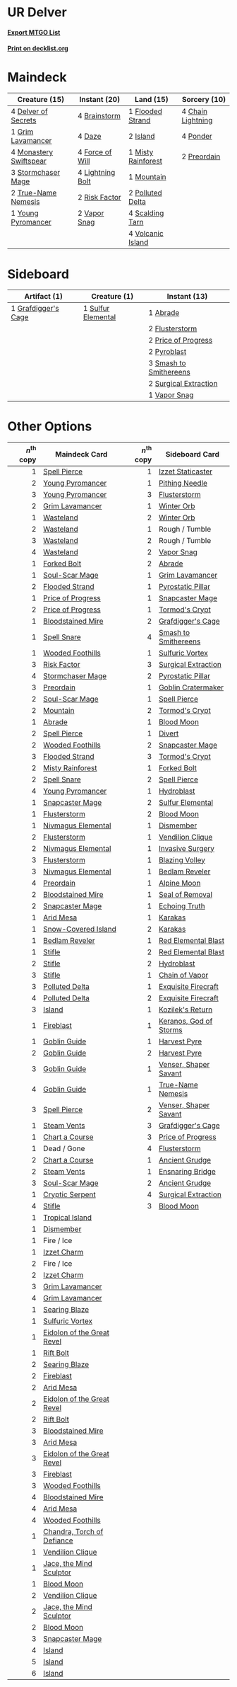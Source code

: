 # UR Delver

#### [Export MTGO List](../collection/UR%20Delver/UR%20Delver.txt)
#### [Print on decklist.org](http://decklist.org/?deckmain=4%09Brainstorm%0A4%09Chain%20Lightning%0A4%09Daze%0A4%09Delver%20of%20Secrets%0A1%09Flooded%20Strand%0A4%09Force%20of%20Will%0A1%09Grim%20Lavamancer%0A2%09Island%0A4%09Lightning%20Bolt%0A1%09Misty%20Rainforest%0A4%09Monastery%20Swiftspear%0A1%09Mountain%0A2%09Polluted%20Delta%0A4%09Ponder%0A2%09Preordain%0A2%09Risk%20Factor%0A4%09Scalding%20Tarn%0A3%09Stormchaser%20Mage%0A2%09True-Name%20Nemesis%0A2%09Vapor%20Snag%0A4%09Volcanic%20Island%0A1%09Young%20Pyromancer&deckside=1%09Abrade%0A2%09Flusterstorm%0A1%09Grafdigger's%20Cage%0A2%09Price%20of%20Progress%0A2%09Pyroblast%0A3%09Smash%20to%20Smithereens%0A1%09Sulfur%20Elemental%0A2%09Surgical%20Extraction%0A1%09Vapor%20Snag)
# Maindeck

|                                          Creature (15)                                          |                                       Instant (20)                                        |                                          Land (15)                                          |                                        Sorcery (10)                                        |
|-------------------------------------------------------------------------------------------------|-------------------------------------------------------------------------------------------|---------------------------------------------------------------------------------------------|--------------------------------------------------------------------------------------------|
|4 [Delver of Secrets](http://gatherer.wizards.com/Pages/Card/Details.aspx?multiverseid=439326)   |4 [Brainstorm](http://gatherer.wizards.com/Pages/Card/Details.aspx?multiverseid=382871)    |1 [Flooded Strand](http://gatherer.wizards.com/Pages/Card/Details.aspx?multiverseid=405098)  |4 [Chain Lightning](http://gatherer.wizards.com/Pages/Card/Details.aspx?multiverseid=217977)|
|1 [Grim Lavamancer](http://gatherer.wizards.com/Pages/Card/Details.aspx?multiverseid=234706)     |4 [Daze](http://gatherer.wizards.com/Pages/Card/Details.aspx?multiverseid=413586)          |2 [Island](http://gatherer.wizards.com/Pages/Card/Details.aspx?multiverseid=439602)          |4 [Ponder](http://gatherer.wizards.com/Pages/Card/Details.aspx?multiverseid=451051)         |
|4 [Monastery Swiftspear](http://gatherer.wizards.com/Pages/Card/Details.aspx?multiverseid=438706)|4 [Force of Will](http://gatherer.wizards.com/Pages/Card/Details.aspx?multiverseid=382943) |1 [Misty Rainforest](http://gatherer.wizards.com/Pages/Card/Details.aspx?multiverseid=426065)|2 [Preordain](http://gatherer.wizards.com/Pages/Card/Details.aspx?multiverseid=265979)      |
|3 [Stormchaser Mage](http://gatherer.wizards.com/Pages/Card/Details.aspx?multiverseid=407669)    |4 [Lightning Bolt](http://gatherer.wizards.com/Pages/Card/Details.aspx?multiverseid=234704)|1 [Mountain](http://gatherer.wizards.com/Pages/Card/Details.aspx?multiverseid=439604)        |                                                                                            |
|2 [True-Name Nemesis](http://gatherer.wizards.com/Pages/Card/Details.aspx?multiverseid=376562)   |2 [Risk Factor](http://gatherer.wizards.com/Pages/Card/Details.aspx?multiverseid=452863)   |2 [Polluted Delta](http://gatherer.wizards.com/Pages/Card/Details.aspx?multiverseid=405104)  |                                                                                            |
|1 [Young Pyromancer](http://gatherer.wizards.com/Pages/Card/Details.aspx?multiverseid=413697)    |2 [Vapor Snag](http://gatherer.wizards.com/Pages/Card/Details.aspx?multiverseid=397738)    |4 [Scalding Tarn](http://gatherer.wizards.com/Pages/Card/Details.aspx?multiverseid=426069)   |                                                                                            |
|                                                                                                 |                                                                                           |4 [Volcanic Island](http://gatherer.wizards.com/Pages/Card/Details.aspx?multiverseid=383147) |                                                                                            |


# Sideboard

|                                         Artifact (1)                                         |                                        Creature (1)                                         |                                          Instant (13)                                           |
|----------------------------------------------------------------------------------------------|---------------------------------------------------------------------------------------------|-------------------------------------------------------------------------------------------------|
|1 [Grafdigger's Cage](http://gatherer.wizards.com/Pages/Card/Details.aspx?multiverseid=426046)|1 [Sulfur Elemental](http://gatherer.wizards.com/Pages/Card/Details.aspx?multiverseid=122416)|1 [Abrade](http://gatherer.wizards.com/Pages/Card/Details.aspx?multiverseid=430772)              |
|                                                                                              |                                                                                             |2 [Flusterstorm](http://gatherer.wizards.com/Pages/Card/Details.aspx?multiverseid=382942)        |
|                                                                                              |                                                                                             |2 [Price of Progress](http://gatherer.wizards.com/Pages/Card/Details.aspx?multiverseid=234714)   |
|                                                                                              |                                                                                             |2 [Pyroblast](http://gatherer.wizards.com/Pages/Card/Details.aspx?multiverseid=159243)           |
|                                                                                              |                                                                                             |3 [Smash to Smithereens](http://gatherer.wizards.com/Pages/Card/Details.aspx?multiverseid=397795)|
|                                                                                              |                                                                                             |2 [Surgical Extraction](http://gatherer.wizards.com/Pages/Card/Details.aspx?multiverseid=397706) |
|                                                                                              |                                                                                             |1 [Vapor Snag](http://gatherer.wizards.com/Pages/Card/Details.aspx?multiverseid=397738)          |


# Other Options

|*n*<sup>th</sup> copy|                                            Maindeck Card                                            |*n*<sup>th</sup> copy|                                         Sideboard Card                                          |
|--------------------:|-----------------------------------------------------------------------------------------------------|--------------------:|-------------------------------------------------------------------------------------------------|
|                    1|[Spell Pierce](http://gatherer.wizards.com/Pages/Card/Details.aspx?multiverseid=425876)              |                    1|[Izzet Staticaster](http://gatherer.wizards.com/Pages/Card/Details.aspx?multiverseid=253638)     |
|                    2|[Young Pyromancer](http://gatherer.wizards.com/Pages/Card/Details.aspx?multiverseid=413697)          |                    1|[Pithing Needle](http://gatherer.wizards.com/Pages/Card/Details.aspx?multiverseid=425815)        |
|                    3|[Young Pyromancer](http://gatherer.wizards.com/Pages/Card/Details.aspx?multiverseid=413697)          |                    3|[Flusterstorm](http://gatherer.wizards.com/Pages/Card/Details.aspx?multiverseid=382942)          |
|                    2|[Grim Lavamancer](http://gatherer.wizards.com/Pages/Card/Details.aspx?multiverseid=234706)           |                    1|[Winter Orb](http://gatherer.wizards.com/Pages/Card/Details.aspx?multiverseid=159277)            |
|                    1|[Wasteland](http://gatherer.wizards.com/Pages/Card/Details.aspx?multiverseid=413790)                 |                    2|[Winter Orb](http://gatherer.wizards.com/Pages/Card/Details.aspx?multiverseid=159277)            |
|                    2|[Wasteland](http://gatherer.wizards.com/Pages/Card/Details.aspx?multiverseid=413790)                 |                    1|Rough / Tumble                                                                                   |
|                    3|[Wasteland](http://gatherer.wizards.com/Pages/Card/Details.aspx?multiverseid=413790)                 |                    2|Rough / Tumble                                                                                   |
|                    4|[Wasteland](http://gatherer.wizards.com/Pages/Card/Details.aspx?multiverseid=413790)                 |                    2|[Vapor Snag](http://gatherer.wizards.com/Pages/Card/Details.aspx?multiverseid=397738)            |
|                    1|[Forked Bolt](http://gatherer.wizards.com/Pages/Card/Details.aspx?multiverseid=401702)               |                    2|[Abrade](http://gatherer.wizards.com/Pages/Card/Details.aspx?multiverseid=430772)                |
|                    1|[Soul-Scar Mage](http://gatherer.wizards.com/Pages/Card/Details.aspx?multiverseid=426850)            |                    1|[Grim Lavamancer](http://gatherer.wizards.com/Pages/Card/Details.aspx?multiverseid=234706)       |
|                    2|[Flooded Strand](http://gatherer.wizards.com/Pages/Card/Details.aspx?multiverseid=405098)            |                    1|[Pyrostatic Pillar](http://gatherer.wizards.com/Pages/Card/Details.aspx?multiverseid=44290)      |
|                    1|[Price of Progress](http://gatherer.wizards.com/Pages/Card/Details.aspx?multiverseid=234714)         |                    1|[Snapcaster Mage](http://gatherer.wizards.com/Pages/Card/Details.aspx?multiverseid=425875)       |
|                    2|[Price of Progress](http://gatherer.wizards.com/Pages/Card/Details.aspx?multiverseid=234714)         |                    1|[Tormod's Crypt](http://gatherer.wizards.com/Pages/Card/Details.aspx?multiverseid=389723)        |
|                    1|[Bloodstained Mire](http://gatherer.wizards.com/Pages/Card/Details.aspx?multiverseid=405094)         |                    2|[Grafdigger's Cage](http://gatherer.wizards.com/Pages/Card/Details.aspx?multiverseid=426046)     |
|                    1|[Spell Snare](http://gatherer.wizards.com/Pages/Card/Details.aspx?multiverseid=370447)               |                    4|[Smash to Smithereens](http://gatherer.wizards.com/Pages/Card/Details.aspx?multiverseid=397795)  |
|                    1|[Wooded Foothills](http://gatherer.wizards.com/Pages/Card/Details.aspx?multiverseid=405116)          |                    1|[Sulfuric Vortex](http://gatherer.wizards.com/Pages/Card/Details.aspx?multiverseid=383117)       |
|                    3|[Risk Factor](http://gatherer.wizards.com/Pages/Card/Details.aspx?multiverseid=452863)               |                    3|[Surgical Extraction](http://gatherer.wizards.com/Pages/Card/Details.aspx?multiverseid=397706)   |
|                    4|[Stormchaser Mage](http://gatherer.wizards.com/Pages/Card/Details.aspx?multiverseid=407669)          |                    2|[Pyrostatic Pillar](http://gatherer.wizards.com/Pages/Card/Details.aspx?multiverseid=44290)      |
|                    3|[Preordain](http://gatherer.wizards.com/Pages/Card/Details.aspx?multiverseid=265979)                 |                    1|[Goblin Cratermaker](http://gatherer.wizards.com/Pages/Card/Details.aspx?multiverseid=452853)    |
|                    2|[Soul-Scar Mage](http://gatherer.wizards.com/Pages/Card/Details.aspx?multiverseid=426850)            |                    1|[Spell Pierce](http://gatherer.wizards.com/Pages/Card/Details.aspx?multiverseid=425876)          |
|                    2|[Mountain](http://gatherer.wizards.com/Pages/Card/Details.aspx?multiverseid=439604)                  |                    2|[Tormod's Crypt](http://gatherer.wizards.com/Pages/Card/Details.aspx?multiverseid=389723)        |
|                    1|[Abrade](http://gatherer.wizards.com/Pages/Card/Details.aspx?multiverseid=430772)                    |                    1|[Blood Moon](http://gatherer.wizards.com/Pages/Card/Details.aspx?multiverseid=370419)            |
|                    2|[Spell Pierce](http://gatherer.wizards.com/Pages/Card/Details.aspx?multiverseid=425876)              |                    1|[Divert](http://gatherer.wizards.com/Pages/Card/Details.aspx?multiverseid=429872)                |
|                    2|[Wooded Foothills](http://gatherer.wizards.com/Pages/Card/Details.aspx?multiverseid=405116)          |                    2|[Snapcaster Mage](http://gatherer.wizards.com/Pages/Card/Details.aspx?multiverseid=425875)       |
|                    3|[Flooded Strand](http://gatherer.wizards.com/Pages/Card/Details.aspx?multiverseid=405098)            |                    3|[Tormod's Crypt](http://gatherer.wizards.com/Pages/Card/Details.aspx?multiverseid=389723)        |
|                    2|[Misty Rainforest](http://gatherer.wizards.com/Pages/Card/Details.aspx?multiverseid=426065)          |                    1|[Forked Bolt](http://gatherer.wizards.com/Pages/Card/Details.aspx?multiverseid=401702)           |
|                    2|[Spell Snare](http://gatherer.wizards.com/Pages/Card/Details.aspx?multiverseid=370447)               |                    2|[Spell Pierce](http://gatherer.wizards.com/Pages/Card/Details.aspx?multiverseid=425876)          |
|                    4|[Young Pyromancer](http://gatherer.wizards.com/Pages/Card/Details.aspx?multiverseid=413697)          |                    1|[Hydroblast](http://gatherer.wizards.com/Pages/Card/Details.aspx?multiverseid=159231)            |
|                    1|[Snapcaster Mage](http://gatherer.wizards.com/Pages/Card/Details.aspx?multiverseid=425875)           |                    2|[Sulfur Elemental](http://gatherer.wizards.com/Pages/Card/Details.aspx?multiverseid=122416)      |
|                    1|[Flusterstorm](http://gatherer.wizards.com/Pages/Card/Details.aspx?multiverseid=382942)              |                    2|[Blood Moon](http://gatherer.wizards.com/Pages/Card/Details.aspx?multiverseid=370419)            |
|                    1|[Nivmagus Elemental](http://gatherer.wizards.com/Pages/Card/Details.aspx?multiverseid=290526)        |                    1|[Dismember](http://gatherer.wizards.com/Pages/Card/Details.aspx?multiverseid=397830)             |
|                    2|[Flusterstorm](http://gatherer.wizards.com/Pages/Card/Details.aspx?multiverseid=382942)              |                    1|[Vendilion Clique](http://gatherer.wizards.com/Pages/Card/Details.aspx?multiverseid=370390)      |
|                    2|[Nivmagus Elemental](http://gatherer.wizards.com/Pages/Card/Details.aspx?multiverseid=290526)        |                    1|[Invasive Surgery](http://gatherer.wizards.com/Pages/Card/Details.aspx?multiverseid=409811)      |
|                    3|[Flusterstorm](http://gatherer.wizards.com/Pages/Card/Details.aspx?multiverseid=382942)              |                    1|[Blazing Volley](http://gatherer.wizards.com/Pages/Card/Details.aspx?multiverseid=426821)        |
|                    3|[Nivmagus Elemental](http://gatherer.wizards.com/Pages/Card/Details.aspx?multiverseid=290526)        |                    1|[Bedlam Reveler](http://gatherer.wizards.com/Pages/Card/Details.aspx?multiverseid=414415)        |
|                    4|[Preordain](http://gatherer.wizards.com/Pages/Card/Details.aspx?multiverseid=265979)                 |                    1|[Alpine Moon](http://gatherer.wizards.com/Pages/Card/Details.aspx?multiverseid=447264)           |
|                    2|[Bloodstained Mire](http://gatherer.wizards.com/Pages/Card/Details.aspx?multiverseid=405094)         |                    1|[Seal of Removal](http://gatherer.wizards.com/Pages/Card/Details.aspx?multiverseid=21287)        |
|                    2|[Snapcaster Mage](http://gatherer.wizards.com/Pages/Card/Details.aspx?multiverseid=425875)           |                    1|[Echoing Truth](http://gatherer.wizards.com/Pages/Card/Details.aspx?multiverseid=370394)         |
|                    1|[Arid Mesa](http://gatherer.wizards.com/Pages/Card/Details.aspx?multiverseid=426054)                 |                    1|[Karakas](http://gatherer.wizards.com/Pages/Card/Details.aspx?multiverseid=201198)               |
|                    1|[Snow-Covered Island](http://gatherer.wizards.com/Pages/Card/Details.aspx?multiverseid=184813)       |                    2|[Karakas](http://gatherer.wizards.com/Pages/Card/Details.aspx?multiverseid=201198)               |
|                    1|[Bedlam Reveler](http://gatherer.wizards.com/Pages/Card/Details.aspx?multiverseid=414415)            |                    1|[Red Elemental Blast](http://gatherer.wizards.com/Pages/Card/Details.aspx?multiverseid=202447)   |
|                    1|[Stifle](http://gatherer.wizards.com/Pages/Card/Details.aspx?multiverseid=429877)                    |                    2|[Red Elemental Blast](http://gatherer.wizards.com/Pages/Card/Details.aspx?multiverseid=202447)   |
|                    2|[Stifle](http://gatherer.wizards.com/Pages/Card/Details.aspx?multiverseid=429877)                    |                    2|[Hydroblast](http://gatherer.wizards.com/Pages/Card/Details.aspx?multiverseid=159231)            |
|                    3|[Stifle](http://gatherer.wizards.com/Pages/Card/Details.aspx?multiverseid=429877)                    |                    1|[Chain of Vapor](http://gatherer.wizards.com/Pages/Card/Details.aspx?multiverseid=420701)        |
|                    3|[Polluted Delta](http://gatherer.wizards.com/Pages/Card/Details.aspx?multiverseid=405104)            |                    1|[Exquisite Firecraft](http://gatherer.wizards.com/Pages/Card/Details.aspx?multiverseid=398513)   |
|                    4|[Polluted Delta](http://gatherer.wizards.com/Pages/Card/Details.aspx?multiverseid=405104)            |                    2|[Exquisite Firecraft](http://gatherer.wizards.com/Pages/Card/Details.aspx?multiverseid=398513)   |
|                    3|[Island](http://gatherer.wizards.com/Pages/Card/Details.aspx?multiverseid=439602)                    |                    1|[Kozilek's Return](http://gatherer.wizards.com/Pages/Card/Details.aspx?multiverseid=407608)      |
|                    1|[Fireblast](http://gatherer.wizards.com/Pages/Card/Details.aspx?multiverseid=234736)                 |                    1|[Keranos, God of Storms](http://gatherer.wizards.com/Pages/Card/Details.aspx?multiverseid=380442)|
|                    1|[Goblin Guide](http://gatherer.wizards.com/Pages/Card/Details.aspx?multiverseid=425921)              |                    1|[Harvest Pyre](http://gatherer.wizards.com/Pages/Card/Details.aspx?multiverseid=220010)          |
|                    2|[Goblin Guide](http://gatherer.wizards.com/Pages/Card/Details.aspx?multiverseid=425921)              |                    2|[Harvest Pyre](http://gatherer.wizards.com/Pages/Card/Details.aspx?multiverseid=220010)          |
|                    3|[Goblin Guide](http://gatherer.wizards.com/Pages/Card/Details.aspx?multiverseid=425921)              |                    1|[Venser, Shaper Savant](http://gatherer.wizards.com/Pages/Card/Details.aspx?multiverseid=425880) |
|                    4|[Goblin Guide](http://gatherer.wizards.com/Pages/Card/Details.aspx?multiverseid=425921)              |                    1|[True-Name Nemesis](http://gatherer.wizards.com/Pages/Card/Details.aspx?multiverseid=376562)     |
|                    3|[Spell Pierce](http://gatherer.wizards.com/Pages/Card/Details.aspx?multiverseid=425876)              |                    2|[Venser, Shaper Savant](http://gatherer.wizards.com/Pages/Card/Details.aspx?multiverseid=425880) |
|                    1|[Steam Vents](http://gatherer.wizards.com/Pages/Card/Details.aspx?multiverseid=405109)               |                    3|[Grafdigger's Cage](http://gatherer.wizards.com/Pages/Card/Details.aspx?multiverseid=426046)     |
|                    1|[Chart a Course](http://gatherer.wizards.com/Pages/Card/Details.aspx?multiverseid=435200)            |                    3|[Price of Progress](http://gatherer.wizards.com/Pages/Card/Details.aspx?multiverseid=234714)     |
|                    1|Dead / Gone                                                                                          |                    4|[Flusterstorm](http://gatherer.wizards.com/Pages/Card/Details.aspx?multiverseid=382942)          |
|                    2|[Chart a Course](http://gatherer.wizards.com/Pages/Card/Details.aspx?multiverseid=435200)            |                    1|[Ancient Grudge](http://gatherer.wizards.com/Pages/Card/Details.aspx?multiverseid=425913)        |
|                    2|[Steam Vents](http://gatherer.wizards.com/Pages/Card/Details.aspx?multiverseid=405109)               |                    1|[Ensnaring Bridge](http://gatherer.wizards.com/Pages/Card/Details.aspx?multiverseid=442213)      |
|                    3|[Soul-Scar Mage](http://gatherer.wizards.com/Pages/Card/Details.aspx?multiverseid=426850)            |                    2|[Ancient Grudge](http://gatherer.wizards.com/Pages/Card/Details.aspx?multiverseid=425913)        |
|                    1|[Cryptic Serpent](http://gatherer.wizards.com/Pages/Card/Details.aspx?multiverseid=426750)           |                    4|[Surgical Extraction](http://gatherer.wizards.com/Pages/Card/Details.aspx?multiverseid=397706)   |
|                    4|[Stifle](http://gatherer.wizards.com/Pages/Card/Details.aspx?multiverseid=429877)                    |                    3|[Blood Moon](http://gatherer.wizards.com/Pages/Card/Details.aspx?multiverseid=370419)            |
|                    1|[Tropical Island](http://gatherer.wizards.com/Pages/Card/Details.aspx?multiverseid=383138)           |                     |                                                                                                 |
|                    1|[Dismember](http://gatherer.wizards.com/Pages/Card/Details.aspx?multiverseid=397830)                 |                     |                                                                                                 |
|                    1|Fire / Ice                                                                                           |                     |                                                                                                 |
|                    1|[Izzet Charm](http://gatherer.wizards.com/Pages/Card/Details.aspx?multiverseid=425996)               |                     |                                                                                                 |
|                    2|Fire / Ice                                                                                           |                     |                                                                                                 |
|                    2|[Izzet Charm](http://gatherer.wizards.com/Pages/Card/Details.aspx?multiverseid=425996)               |                     |                                                                                                 |
|                    3|[Grim Lavamancer](http://gatherer.wizards.com/Pages/Card/Details.aspx?multiverseid=234706)           |                     |                                                                                                 |
|                    4|[Grim Lavamancer](http://gatherer.wizards.com/Pages/Card/Details.aspx?multiverseid=234706)           |                     |                                                                                                 |
|                    1|[Searing Blaze](http://gatherer.wizards.com/Pages/Card/Details.aspx?multiverseid=270873)             |                     |                                                                                                 |
|                    1|[Sulfuric Vortex](http://gatherer.wizards.com/Pages/Card/Details.aspx?multiverseid=383117)           |                     |                                                                                                 |
|                    1|[Eidolon of the Great Revel](http://gatherer.wizards.com/Pages/Card/Details.aspx?multiverseid=442117)|                     |                                                                                                 |
|                    1|[Rift Bolt](http://gatherer.wizards.com/Pages/Card/Details.aspx?multiverseid=370469)                 |                     |                                                                                                 |
|                    2|[Searing Blaze](http://gatherer.wizards.com/Pages/Card/Details.aspx?multiverseid=270873)             |                     |                                                                                                 |
|                    2|[Fireblast](http://gatherer.wizards.com/Pages/Card/Details.aspx?multiverseid=234736)                 |                     |                                                                                                 |
|                    2|[Arid Mesa](http://gatherer.wizards.com/Pages/Card/Details.aspx?multiverseid=426054)                 |                     |                                                                                                 |
|                    2|[Eidolon of the Great Revel](http://gatherer.wizards.com/Pages/Card/Details.aspx?multiverseid=442117)|                     |                                                                                                 |
|                    2|[Rift Bolt](http://gatherer.wizards.com/Pages/Card/Details.aspx?multiverseid=370469)                 |                     |                                                                                                 |
|                    3|[Bloodstained Mire](http://gatherer.wizards.com/Pages/Card/Details.aspx?multiverseid=405094)         |                     |                                                                                                 |
|                    3|[Arid Mesa](http://gatherer.wizards.com/Pages/Card/Details.aspx?multiverseid=426054)                 |                     |                                                                                                 |
|                    3|[Eidolon of the Great Revel](http://gatherer.wizards.com/Pages/Card/Details.aspx?multiverseid=442117)|                     |                                                                                                 |
|                    3|[Fireblast](http://gatherer.wizards.com/Pages/Card/Details.aspx?multiverseid=234736)                 |                     |                                                                                                 |
|                    3|[Wooded Foothills](http://gatherer.wizards.com/Pages/Card/Details.aspx?multiverseid=405116)          |                     |                                                                                                 |
|                    4|[Bloodstained Mire](http://gatherer.wizards.com/Pages/Card/Details.aspx?multiverseid=405094)         |                     |                                                                                                 |
|                    4|[Arid Mesa](http://gatherer.wizards.com/Pages/Card/Details.aspx?multiverseid=426054)                 |                     |                                                                                                 |
|                    4|[Wooded Foothills](http://gatherer.wizards.com/Pages/Card/Details.aspx?multiverseid=405116)          |                     |                                                                                                 |
|                    1|[Chandra, Torch of Defiance](http://gatherer.wizards.com/Pages/Card/Details.aspx?multiverseid=417683)|                     |                                                                                                 |
|                    1|[Vendilion Clique](http://gatherer.wizards.com/Pages/Card/Details.aspx?multiverseid=370390)          |                     |                                                                                                 |
|                    1|[Jace, the Mind Sculptor](http://gatherer.wizards.com/Pages/Card/Details.aspx?multiverseid=382979)   |                     |                                                                                                 |
|                    1|[Blood Moon](http://gatherer.wizards.com/Pages/Card/Details.aspx?multiverseid=370419)                |                     |                                                                                                 |
|                    2|[Vendilion Clique](http://gatherer.wizards.com/Pages/Card/Details.aspx?multiverseid=370390)          |                     |                                                                                                 |
|                    2|[Jace, the Mind Sculptor](http://gatherer.wizards.com/Pages/Card/Details.aspx?multiverseid=382979)   |                     |                                                                                                 |
|                    2|[Blood Moon](http://gatherer.wizards.com/Pages/Card/Details.aspx?multiverseid=370419)                |                     |                                                                                                 |
|                    3|[Snapcaster Mage](http://gatherer.wizards.com/Pages/Card/Details.aspx?multiverseid=425875)           |                     |                                                                                                 |
|                    4|[Island](http://gatherer.wizards.com/Pages/Card/Details.aspx?multiverseid=439602)                    |                     |                                                                                                 |
|                    5|[Island](http://gatherer.wizards.com/Pages/Card/Details.aspx?multiverseid=439602)                    |                     |                                                                                                 |
|                    6|[Island](http://gatherer.wizards.com/Pages/Card/Details.aspx?multiverseid=439602)                    |                     |                                                                                                 |

